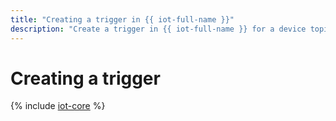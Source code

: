 ```yaml
---
title: "Creating a trigger in {{ iot-full-name }}"
description: "Create a trigger in {{ iot-full-name }} for a device topic or {{ iot-full-name }} service registry, and process message copies using the {{ sf-name }} function. The trigger must be in the same cloud with the registry or device it reads messages from."
---
```


# Creating a trigger

{% include [iot-core](../../_includes/functions/iot-core-trigger-create.md) %}

